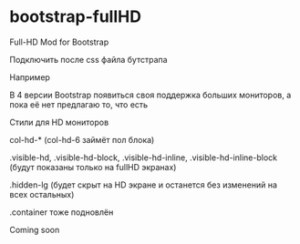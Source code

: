 # bootstrap-fullHD
Full-HD Mod for Bootstrap

Подключить после css файла бутстрапа

Например
    <link href="css/bootstrap.min.css" rel="stylesheet">
    <link href="css/bootstrap-fullHD.css" rel="stylesheet">
	

В 4 версии Bootstrap появиться своя поддержка больших мониторов, а пока её нет предлагаю то, что есть

Стили для HD мониторов

col-hd-* (col-hd-6 займёт пол блока)

.visible-hd, .visible-hd-block, .visible-hd-inline, .visible-hd-inline-block (будут показаны только на fullHD экранах)

.hidden-lg (будет скрыт на HD экране и останется без изменений на всех остальных)

.container тоже подновлён

Coming soon
